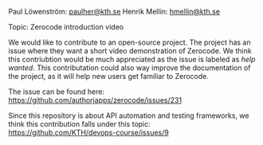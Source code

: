 Paul Löwenström: paulher@kth.se
Henrik Mellin: hmellin@kth.se

Topic: Zerocode introduction video

We would like to contribute to an open-source project.
The project has an issue where they want a short video demonstration of Zerocode. 
We think this contriubtion would be much appreciated as the issue is labeled as _help wanted_.
This contributation could also way improve the documentation of the project, as it will 
help new users get familiar to Zerocode. 

The issue can be found here:
https://github.com/authorjapps/zerocode/issues/231

Since this repository is about API automation and testing frameworks, 
we think this contribution falls under this topic:
https://github.com/KTH/devops-course/issues/9